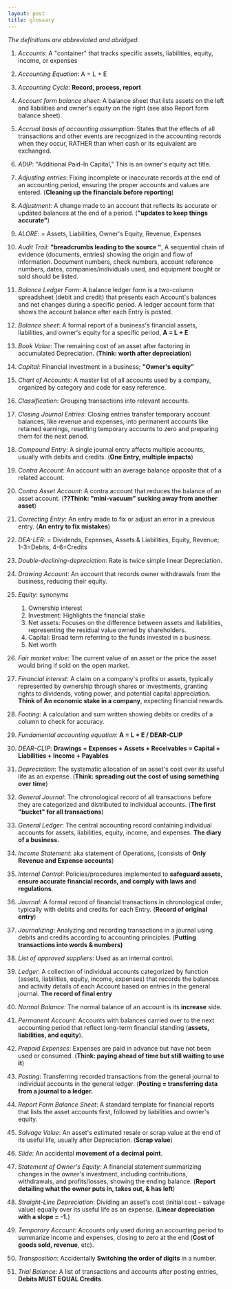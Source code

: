 ```yaml
---
layout: post
title: glossary
---
```


*The definitions are abbreviated and abridged.*  

1. *Accounts*: A "container" that tracks specific assets, liabilities, equity, income, or expenses  

1. *Accounting Equation*: A = L + E   

1. *Accounting Cycle*: **Record, process, report**

1. *Account form balance sheet*: A balance sheet that lists assets on the left and liabilities and owner's equity on the right (see also Report form balance sheet).   

1. *Accrual basis of accounting assumption*: States that the effects of all transactions and other events are recognized in the accounting records when they occur, RATHER than when cash or its equivalent are exchanged.   

1. *ADIP*: "Additional Paid-In Capital," This is an owner's equity act title.    
   
1. *Adjusting entries*: Fixing incomplete or inaccurate records at the end of an accounting period, ensuring the proper accounts and values are entered. (**Cleaning up the financials before reporting**)   

1. *Adjustment*: A change made to an account that reflects its accurate or updated balances at the end of a period. (**"updates to keep things accurate"**)   

1. *ALORE*: = Assets, Liabilities, Owner's Equity, Revenue, Expenses   

6. *Audit Trail*: **"breadcrumbs leading to the source "**, A sequential chain of evidence (documents, entries) showing the origin and flow of information. Document numbers, check numbers, account reference numbers, dates, companies/individuals used, and equipment bought or sold should be listed.    

7. *Balance Ledger Form*: A balance ledger form is a two-column spreadsheet (debit and credit) that presents each Account's balances and net changes during a specific period. A ledger account form that shows the account balance after each Entry is posted.   

8. *Balance sheet*: A formal report of a business's financial assets, liabilities, and owner's equity for a specific period, **A = L + E**   

9. *Book Value*: The remaining cost of an asset after factoring in accumulated Depreciation. (**Think: worth after depreciation**)   

10. *Capital*: Financial investment in a business; **"Owner's equity"**   

11. *Chart of Accounts*: A master list of all accounts used by a company, organized by category and code for easy reference.   

12. *Classification*: Grouping transactions into relevant accounts.   

13. *Closing Journal Entries*: Closing entries transfer temporary account balances, like revenue and expenses, into permanent accounts like retained earnings, resetting temporary accounts to zero and preparing them for the next period.   

14. *Compound Entry*: A single journal entry affects multiple accounts, usually with debits and credits. (**One Entry, multiple impacts**)   

15. *Contra Account*: An account with an average balance opposite that of a related account.   

16. *Contra Asset Account*: A contra account that reduces the balance of an asset account. (**??Think: "mini-vacuum" sucking away from another asset**)  

17. *Correcting Entry*: An entry made to fix or adjust an error in a previous entry. (**An entry to fix mistakes**)  

17. *DEA-LER*: = Dividends, Expenses, Assets & Liabilities, Equity, Revenue; 1-3=Debits, 4-6=Credits   

18. *Double-declining-depreciation*: Rate is twice simple linear Depreciation.   

19. *Drawing Account*: An account that records owner withdrawals from the business, reducing their equity.   

20. *Equity*: synonyms   
    1. Ownership interest   
    2. Investment: Highlights the financial stake   
    3. Net assets: Focuses on the difference between assets and liabilities, representing the residual value owned by shareholders.   
    4. Capital: Broad term referring to the funds invested in a business.   
    5. Net worth   

1. *Fair market value*: The current value of an asset or the price the asset would bring if sold on the open market.   
   
1. *Financial interest*: A claim on a company's profits or assets, typically represented by ownership through shares or investments, granting rights to dividends, voting power, and potential capital appreciation. **Think of An economic stake in a company**, expecting financial rewards.   

20. *Footing*: A calculation and sum written showing debits or credits of a column to check for accuracy.   

21. *Fundamental accounting equation*: **A = L + E / DEAR-CLIP**   

22. *DEAR-CLIP*: **Drawings + Expenses + Assets + Receivables = Capital + Liabilities + Income + Payables**   

23. *Depreciation*: The systematic allocation of an asset's cost over its useful life as an expense. (**Think: spreading out the cost of using something over time**)   

24. *General Journal*: The chronological record of all transactions before they are categorized and distributed to individual accounts. (**The first "bucket" for all transactions**)   

25. *General Ledger*: The central accounting record containing individual accounts for assets, liabilities, equity, income, and expenses. **The diary of a business.**   
    
26. *Income Statement*: aka statement of Operations, (consists of **Only Revenue and Expense accounts**)   

27. *Internal Control*: Policies/procedures implemented to **safeguard assets, ensure accurate financial records, and comply with laws and regulations**.   
   
28. *Journal*: A formal record of financial transactions in chronological order, typically with debits and credits for each Entry. (**Record of original entry**)   

29. *Journalizing*: Analyzing and recording transactions in a journal using debits and credits according to accounting principles. (**Putting transactions into words & numbers)**   
    
30. *List of approved suppliers*: Used as an internal control.   

31. *Ledger*: A collection of individual accounts categorized by function (assets, liabilities, equity, income, expenses) that records the balances and activity details of each Account based on entries in the general journal. **The record of final entry**   
    
32. *Normal Balance*: The normal balance of an account is its **increase** side.   

33. *Permanent Account*: Accounts with balances carried over to the next accounting period that reflect long-term financial standing (**assets, liabilities, and equity**).   

34. *Prepaid Expenses*: Expenses are paid in advance but have not been used or consumed. (**Think: paying ahead of time but still waiting to use it**)   

35. *Posting*: Transferring recorded transactions from the general journal to individual accounts in the general ledger. (**Posting = transferring data from a journal to a ledger.**   

36. *Report Form Balance Sheet*: A standard template for financial reports that lists the asset accounts first, followed by liabilities and owner's equity.   

37. *Salvage Value*: An asset's estimated resale or scrap value at the end of its useful life, usually after Depreciation. (**Scrap value**)   

38. *Slide*: An accidental **movement of a decimal point**.   

39. *Statement of Owner's Equity:* A financial statement summarizing changes in the owner's investment, including contributions, withdrawals, and profits/losses, showing the ending balance. (**Report detailing what the owner puts in, takes out, & has left**)   

40. *Straight-Line Depreciation*: Dividing an asset's cost (initial cost - salvage value) equally over its useful life as an expense. (**Linear depreciation with a slope = -1.**)   

41. *Temporary Account*: Accounts only used during an accounting period to summarize income and expenses, closing to zero at the end (**Cost of goods sold, revenue**, etc).    

42. *Transposition*: Accidentally **Switching the order of digits** in a number.   

43. *Trial Balance*: A list of transactions and accounts after posting entries, **Debits MUST EQUAL Credits**.    
